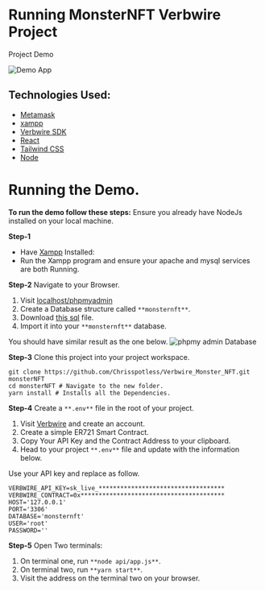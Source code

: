 # Running MonsterNFT Verbwire Project
Project Demo

![Demo App](./screenshot/zero.gif)

## Technologies Used:
- [Metamask](https://community.metamask.io/t/new-login-for-extension/4445)
- [xampp](https://localhosts.mobi/xampp)
- [Verbwire SDK](https://www.verbwire.com/)
- [React](https://reactjs.org/docs/getting-started.html)
- [Tailwind CSS](https://tailwindcss.com/)
- [Node](https://nodejs.org/en/)
# Running the Demo.

**To run the demo follow these steps:**
Ensure you already have NodeJs installed on your local machine.

**Step-1**
- Have [Xampp](https://www.apachefriends.org/download.html) Installed:
- Run the Xampp program and ensure your apache and mysql services are both Running.

**Step-2**
Navigate to your Browser.

1. Visit [localhost/phpmyadmin](localhost/phpmyadmin/)
2. Create a Database structure called `**monsternft**`.
3. Download [this sql](https://filebin.net/r1ephlmgl09r6n98/monsternft.sql) file.
4. Import it into your `**monsternft**` database.

You should have similar result as the one below.
![phpmy admin Database](https://paper-attachments.dropboxusercontent.com/s_B42FAAA4F25C8A6D7C6B09B1ED8CCB9DE1E12FB0611374FA79B74DE5F605B3A8_1672315303012_Screenshot+162.png)

**Step-3**
Clone this project into your project workspace.

    git clone https://github.com/Chrisspotless/Verbwire_Monster_NFT.git monsterNFT
    cd monsterNFT # Navigate to the new folder.
    yarn install # Installs all the Dependencies.


**Step-4**
Create a `**.env**` file in the root of your project.

1. Visit [Verbwire](https://www.verbwire.com/) and create an account.
2. Create a simple ER721 Smart Contract.
3. Copy Your API Key and the Contract Address to your clipboard.
4. Head to your project `**.env**` file and update with the information below.

Use your API key and replace as follow.


    VERBWIRE_API_KEY=sk_live_***********************************
    VERBWIRE_CONTRACT=0x****************************************
    HOST='127.0.0.1'
    PORT='3306'
    DATABASE='monsternft'
    USER='root'
    PASSWORD=''

**Step-5**
Open Two terminals:
1. On terminal one, run `**node api/app.js**`.
2. On terminal two, run `**yarn start**`.
3. Visit the address on the terminal two on your browser.
